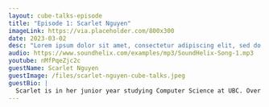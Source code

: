 ```yaml
---
layout: cube-talks-episode
title: "Episode 1: Scarlet Nguyen"
imageLink: https://via.placeholder.com/800x300
date: 2023-03-02
desc: "Lorem ipsum dolor sit amet, consectetur adipiscing elit, sed do eiusmod tempor incididunt ut labore et dolore magna aliqua. Lorem ipsum dolor sit amet, consectetur adipiscing elit, sed do eiusmod tempor incididunt ut labore et dolore magna aliqua. Lorem ipsum dolor sit amet, consectetur adipiscing elit, sed do eiusmod tempor incididunt ut labore et dolore magna aliqua."
audio: https://www.soundhelix.com/examples/mp3/SoundHelix-Song-1.mp3
youtube: nMfPqeZjc2c
guestName: Scarlet Nguyen
guestImage: /files/scarlet-nguyen-cube-talks.jpeg
guestBio: |
  Scarlet is in her junior year studying Computer Science at UBC. Over the past few years, Scarlet has interned at numerous tech companies including Hootsuite, IMI.AI, Bolt, Google, Linkedin, and Slack. She is also planning to join Dropbox as a software engineering intern this summer. On Scarlet’s LinkedIn, you can find many useful resources, motivational posts, and other words of advice about her experiences! Reach out to them [here](https://test.com)!
---
```

